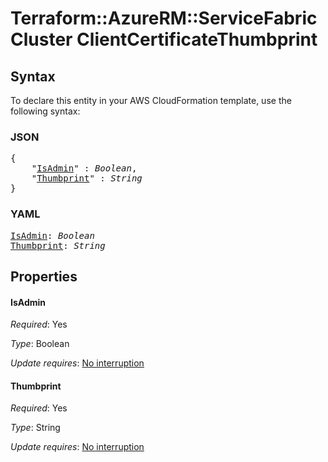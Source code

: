 # Terraform::AzureRM::ServiceFabricCluster ClientCertificateThumbprint

## Syntax

To declare this entity in your AWS CloudFormation template, use the following syntax:

### JSON

<pre>
{
    "<a href="#isadmin" title="IsAdmin">IsAdmin</a>" : <i>Boolean</i>,
    "<a href="#thumbprint" title="Thumbprint">Thumbprint</a>" : <i>String</i>
}
</pre>

### YAML

<pre>
<a href="#isadmin" title="IsAdmin">IsAdmin</a>: <i>Boolean</i>
<a href="#thumbprint" title="Thumbprint">Thumbprint</a>: <i>String</i>
</pre>

## Properties

#### IsAdmin

_Required_: Yes

_Type_: Boolean

_Update requires_: [No interruption](https://docs.aws.amazon.com/AWSCloudFormation/latest/UserGuide/using-cfn-updating-stacks-update-behaviors.html#update-no-interrupt)

#### Thumbprint

_Required_: Yes

_Type_: String

_Update requires_: [No interruption](https://docs.aws.amazon.com/AWSCloudFormation/latest/UserGuide/using-cfn-updating-stacks-update-behaviors.html#update-no-interrupt)

